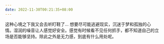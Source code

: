```yaml
---
date: 2022-11-30T00:21:35+08:00
---
```

这种心境之下我又会去听盯鞋了… 想要尽可能逃避现实，沉迷于梦和孤独的心情。湿润的噪音让人感觉好安全。感觉有时候看不见任何抓手，都不知道自己的立场是否能够坚持。除此之外是无力感，到底有什么用处呢。